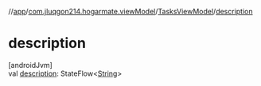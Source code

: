 //[app](../../../index.md)/[com.jluqgon214.hogarmate.viewModel](../index.md)/[TasksViewModel](index.md)/[description](description.md)

# description

[androidJvm]\
val [description](description.md): StateFlow&lt;[String](https://kotlinlang.org/api/latest/jvm/stdlib/kotlin-stdlib/kotlin/-string/index.html)&gt;
